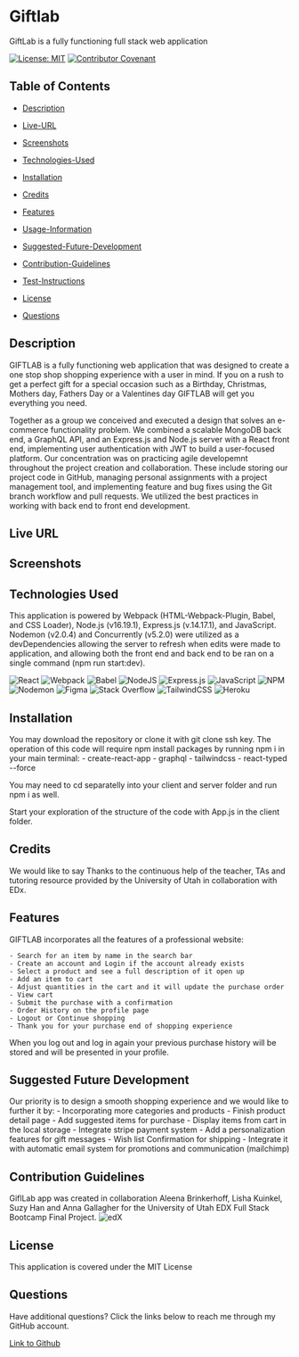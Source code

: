 # Giftlab

GiftLab is a fully functioning full stack web application 

[![License: MIT](https://img.shields.io/badge/License-MIT-yellow.svg)](https://opensource.org/licenses/MIT) [![Contributor Covenant](https://img.shields.io/badge/Contributor%20Covenant-2.1-4baaaa.svg)](code_of_conduct.md)

## Table of Contents

- [Description](#description)

- [Live-URL](#live-url)

- [Screenshots](#screenshots)

- [Technologies-Used](#technologies-used)

- [Installation](#installation)

- [Credits](#credits)

- [Features](#features)

- [Usage-Information](#usage-information)

- [Suggested-Future-Development](#suggested-future-development)

- [Contribution-Guidelines](#contribution-guidelines)

- [Test-Instructions](#test-instructions)

- [License](#license)

- [Questions](#questions)

## Description

GIFTLAB is a fully functioning web application that was designed to create a one stop shop shopping experience with a user in mind. If you on a rush to get a perfect gift for a special occasion such as a Birthday, Christmas, Mothers day, Fathers Day or a Valentines day GIFTLAB will get you everything you need. 

Together as a group we conceived and executed a design that solves an e-commerce functionality problem. We combined a scalable MongoDB back end, a GraphQL API, and an Express.js and Node.js server with a React front end, implementing user authentication with JWT to build a user-focused platform. Our concentration was on practicing agile developemnt throughout the project creation and collaboration. These include storing our project code in GitHub, managing personal assignments with a project management tool, and implementing feature and bug fixes using the Git branch workflow and pull requests. We utilized the best practices in working with back end to front end development.


## Live URL



## Screenshots



## Technologies Used

This application is powered by Webpack (HTML-Webpack-Plugin, Babel, and CSS Loader), Node.js (v16.19.1), Express.js (v.14.17.1), and JavaScript. Nodemon (v2.0.4) and Concurrently (v5.2.0) were utilized as a devDependencies allowing the server to refresh when edits were made to application, and allowing both the front end and back end to be ran on a single command (npm run start:dev).

![React](https://img.shields.io/badge/react-%2320232a.svg?style=for-the-badge&logo=react&logoColor=%2361DAFB)
![Webpack](https://img.shields.io/badge/webpack-%238DD6F9.svg?style=for-the-badge&logo=webpack&logoColor=black)
![Babel](https://img.shields.io/badge/Babel-F9DC3e?style=for-the-badge&logo=babel&logoColor=black)
![NodeJS](https://img.shields.io/badge/node.js-6DA55F?style=for-the-badge&logo=node.js&logoColor=white)
![Express.js](https://img.shields.io/badge/express.js-%23404d59.svg?style=for-the-badge&logo=express&logoColor=%2361DAFB)
![JavaScript](https://img.shields.io/badge/javascript-%23323330.svg?style=for-the-badge&logo=javascript&logoColor=%23F7DF1E)
![NPM](https://img.shields.io/badge/NPM-%23CB3837.svg?style=for-the-badge&logo=npm&logoColor=white)
![Nodemon](https://img.shields.io/badge/NODEMON-%23323330.svg?style=for-the-badge&logo=nodemon&logoColor=%BBDEAD)
![Figma](https://img.shields.io/badge/figma-%23F24E1E.svg?style=for-the-badge&logo=figma&logoColor=white)
![Stack Overflow](https://img.shields.io/badge/-Stackoverflow-FE7A16?style=for-the-badge&logo=stack-overflow&logoColor=white)
![TailwindCSS](https://img.shields.io/badge/tailwindcss-%2338B2AC.svg?style=for-the-badge&logo=tailwind-css&logoColor=white)
![Heroku](https://img.shields.io/badge/heroku-%23430098.svg?style=for-the-badge&logo=heroku&logoColor=white)



## Installation

You may download the repository or clone it with git clone ssh key. 
The operation of this code will require npm install packages by running npm i in your main terminal:
    - create-react-app
    - graphql
    - tailwindcss
    - react-typed --force

 You may need to cd separatelly into your client and server folder and run npm i  as well.

 Start your exploration of the structure of the code with App.js in the client folder.

## Credits
We would like to say Thanks to the continuous help of the teacher, TAs and tutoring resource provided by the University of Utah in collaboration with EDx.  

## Features

GIFTLAB incorporates all the features of a professional website:

    - Search for an item by name in the search bar
    - Create an account and Login if the account already exists
    - Select a product and see a full description of it open up
    - Add an item to cart
    - Adjust quantities in the cart and it will update the purchase order
    - View cart 
    - Submit the purchase with a confirmation
    - Order History on the profile page
    - Logout or Continue shopping
    - Thank you for your purchase end of shopping experience

When you log out and log in again your previous purchase history will be stored and will be presented in your profile. 

## Suggested Future Development

Our priority is to design a smooth shopping experience and we would like to further it by:
    - Incorporating more categories and products
    - Finish product detail page
    - Add suggested items for purchase
    - Display items from cart in the local storage
    - Integrate stripe payment system
    - Add a personalization features for gift messages
    - Wish list Confirmation for shipping
    - Integrate it with automatic email system for promotions and communication (mailchimp)

## Contribution Guidelines

GiflLab app was created in collaboration Aleena Brinkerhoff, Lisha Kuinkel, Suzy Han and Anna Gallagher for the University of Utah EDX Full Stack Bootcamp Final Project.
![edX](https://img.shields.io/badge/edX-%2302262B.svg?style=for-the-badge&logo=edX&logoColor=white)


## License

This application is covered under the MIT License

## Questions

Have additional questions? Click the links below to reach me through my GitHub account.

[Link to Github](https://github.com/Lishakuinkel/Giftlab)

